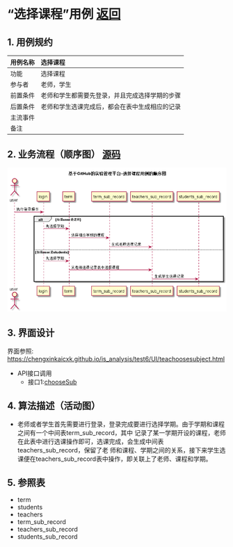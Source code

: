 # “选择课程”用例 [返回](./README.md)
## 1. 用例规约
|用例名称|选择课程|
|-------|:-------------|
|功能|选择课程|
|参与者|老师，学生|
|前置条件|老师和学生都需要先登录，并且完成选择学期的步骤|
|后置条件| 老师和学生选课完成后，都会在表中生成相应的记录|
|主流事件| |
|备注| |

## 2. 业务流程（顺序图） [源码](../src/chooseSub.puml)
![](../images/chooseSub.png) 

## 3. 界面设计
界面参照: https://chengxinkaicxk.github.io/is_analysis/test6/UI/teachoosesubject.html
* API接口调用
  * 接口1:[chooseSub](../接口/chooseSub.md)

## 4. 算法描述（活动图）
* 老师或者学生首先需要进行登录，登录完成要进行选择学期。由于学期和课程之间有一个中间表term_sub_record，其中
记录了某一学期开设的课程，老师在此表中进行选课操作即可，选课完成，会生成中间表teachers_sub_record，保留了老
师和课程、学期之间的关系，接下来学生选课便在teachers_sub_record表中操作，即关联上了老师、课程和学期。
## 5. 参照表

- term
- students
- teachers
- term_sub_record
- teachers_sub_record
- students_sub_record

